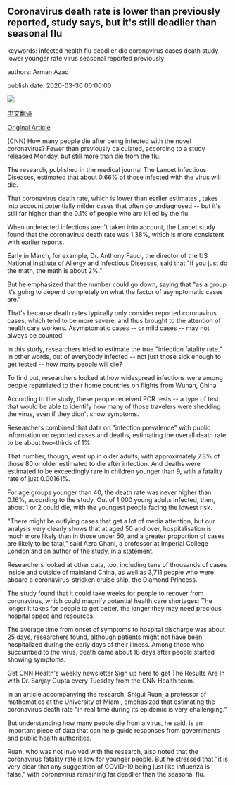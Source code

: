 ## Coronavirus death rate is lower than previously reported, study says, but it's still deadlier than seasonal flu

keywords: infected health flu deadlier die coronavirus cases death study lower younger rate virus seasonal reported previously

authors: Arman Azad

publish date: 2020-03-30 00:00:00

![](https://cdn.cnn.com/cnnnext/dam/assets/200213175741-04-coronavirus-0213-super-tease.jpg)

[中文翻译](Coronavirus%20death%20rate%20is%20lower%20than%20previously%20reported%2C%20study%20says%2C%20but%20it%27s%20still%20deadlier%20than%20seasonal%20flu_zh.md)

[Original Article](https://edition.cnn.com/2020/03/30/health/coronavirus-lower-death-rate/index.html)

(CNN) How many people die after being infected with the novel coronavirus? Fewer than previously calculated, according to a study released Monday, but still more than die from the flu.

The research, published in the medical journal The Lancet Infectious Diseases, estimated that about 0.66% of those infected with the virus will die.

That coronavirus death rate, which is lower than earlier estimates , takes into account potentially milder cases that often go undiagnosed -- but it's still far higher than the 0.1% of people who are killed by the flu.

When undetected infections aren't taken into account, the Lancet study found that the coronavirus death rate was 1.38%, which is more consistent with earlier reports.

Early in March, for example, Dr. Anthony Fauci, the director of the US National Institute of Allergy and Infectious Diseases, said that "if you just do the math, the math is about 2%."

But he emphasized that the number could go down, saying that "as a group it's going to depend completely on what the factor of asymptomatic cases are."

That's because death rates typically only consider reported coronavirus cases, which tend to be more severe, and thus brought to the attention of health care workers. Asymptomatic cases -- or mild cases -- may not always be counted.

In this study, researchers tried to estimate the true "infection fatality rate." In other words, out of everybody infected -- not just those sick enough to get tested -- how many people will die?

To find out, researchers looked at how widespread infections were among people repatriated to their home countries on flights from Wuhan, China.

According to the study, these people received PCR tests -- a type of test that would be able to identify how many of those travelers were shedding the virus, even if they didn't show symptoms.

Researchers combined that data on "infection prevalence" with public information on reported cases and deaths, estimating the overall death rate to be about two-thirds of 1%.

That number, though, went up in older adults, with approximately 7.8% of those 80 or older estimated to die after infection. And deaths were estimated to be exceedingly rare in children younger than 9, with a fatality rate of just 0.00161%.

For age groups younger than 40, the death rate was never higher than 0.16%, according to the study. Out of 1,000 young adults infected, then, about 1 or 2 could die, with the youngest people facing the lowest risk.

"There might be outlying cases that get a lot of media attention, but our analysis very clearly shows that at aged 50 and over, hospitalisation is much more likely than in those under 50, and a greater proportion of cases are likely to be fatal," said Azra Ghani, a professor at Imperial College London and an author of the study, in a statement.

Researchers looked at other data, too, including tens of thousands of cases inside and outside of mainland China, as well as 3,711 people who were aboard a coronavirus-stricken cruise ship, the Diamond Princess.

The study found that it could take weeks for people to recover from coronavirus, which could magnify potential health care shortages: The longer it takes for people to get better, the longer they may need precious hospital space and resources.

The average time from onset of symptoms to hospital discharge was about 25 days, researchers found, although patients might not have been hospitalized during the early days of their illness. Among those who succumbed to the virus, death came about 18 days after people started showing symptoms.

Get CNN Health's weekly newsletter Sign up here to get The Results Are In with Dr. Sanjay Gupta every Tuesday from the CNN Health team.

In an article accompanying the research, Shigui Ruan, a professor of mathematics at the University of Miami, emphasized that estimating the coronavirus death rate "in real time during its epidemic is very challenging."

But understanding how many people die from a virus, he said, is an important piece of data that can help guide responses from governments and public health authorities.

Ruan, who was not involved with the research, also noted that the coronavirus fatality rate is low for younger people. But he stressed that "it is very clear that any suggestion of COVID-19 being just like influenza is false," with coronavirus remaining far deadlier than the seasonal flu.